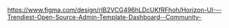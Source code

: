 https://www.figma.com/design/rIB2VCG496hLDcUKfRFhoh/Horizon-UI---Trendiest-Open-Source-Admin-Template-Dashboard--Community-